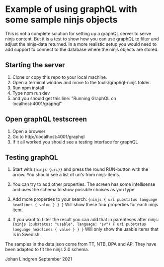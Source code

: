 # Example of using graphQL with some sample ninjs objects

This is not a complete solution for setting up a graphQL server to serve ninjs content. But it is a test to show how you can use graphQL to filter and adjust the ninjs-data returned.
In a more realistic setup you would need to add support to connect to the database where the ninjs objects are stored.

## Starting the server
1) Clone or copy this repo to your local machine.
2) Open a terminal window and move to the tools/graphql-ninjs folder.
3) Run npm install
4) Type npm run dev 
5) and you should get this line: "Running GraphQL on localhost:4001/graphql"

## Open graphQL testscreen
1) Open a browser
2) Go to http://localhost:4001/graphql
3) If it all worked you should see a testing interface for graphQL

## Testing graphQL
1) Start with `{ninjs {uri}}` and press the round RUN-button with the arrow. You should see a list of uri's from ninjs-items.
2) You can try to add other properties. The screen has some intellisense and uses the schema to show possible choises as you type.
3) Add more properties to your search:
`{ninjs {
  uri
  pubstatus
  language
  headlines {
    value
  }
}
}`
Will show these four properties for each ninjs item.

4) If you want to filter the result you can add that in parenteses after ninjs:
`{ninjs (pubstatus: "usable", language: "sv") {
  uri
  pubstatus
  language
  headlines {
    value
  }
}
}`
Will only show the usable items that is in Swedish.





The samples in the data.json come from TT, NTB, DPA and AP. They have been adapted to fit the ninjs 2.0 schema. 



Johan Lindgren September 2021

